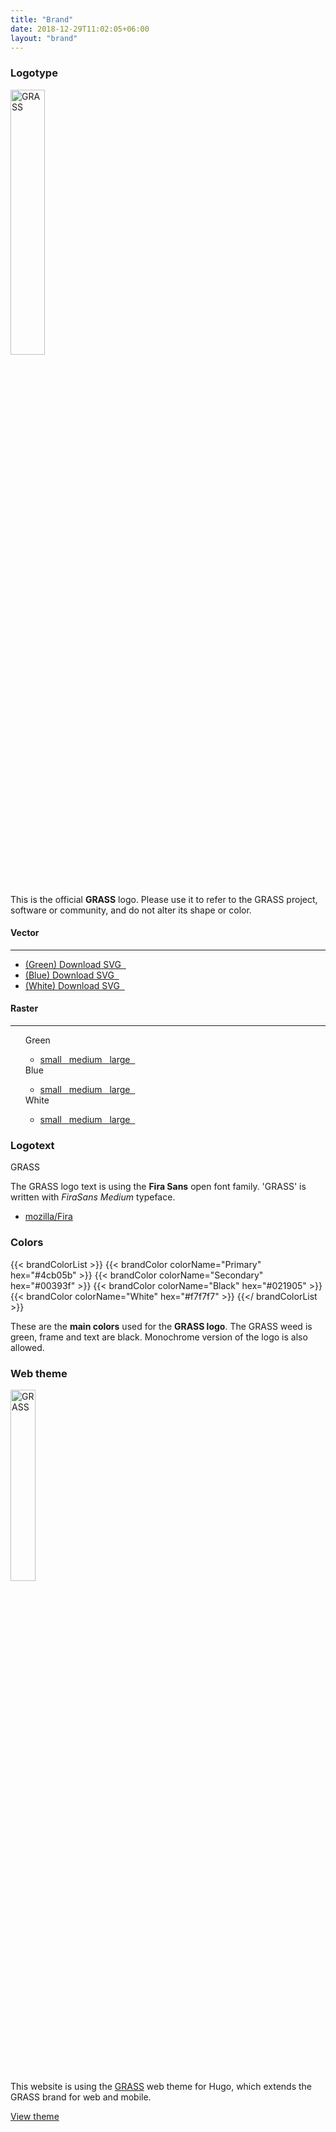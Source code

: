 ```yaml
---
title: "Brand"
date: 2018-12-29T11:02:05+06:00
layout: "brand"
---
```


### Logotype

<div class="container">
<div class="row mt-30">
<div class="col-lg-6 text-center panel">
<img src="../../images/logos/grass-green.svg" width="33%" alt="GRASS">
</div>

<div class="col-lg-6">
This is the official <b class="grass-green">GRASS</b> logo. Please use it to refer  to the GRASS project, software or community, and do not alter its shape or color.
<div class="row mt-30">
<div class="col-lg-6">
<h4>Vector</h4>
<hr>
<ul class="list-unstyled dil">
<li><a href="/images/logos/grass-green.svg"> <i class="fa fa-download"></i> (Green) Download SVG &#160; </a></li>
<li><a href="/images/logos/grass-blue.svg"> <i class="fa fa-download"></i> (Blue) Download SVG &#160; </a></li>
<li><a href="/images/logos/grass-white.svg"> <i class="fa fa-download"></i> (White) Download SVG &#160; </a></li>
</ul>
</div>

<div class="col-lg-6">
<h4>Raster</h4>
<hr>
<ul class="list-unstyled dil">
    <i class="fa fa-download grass-blue"></i> Green
    <ul class="list-unstyled dil">
        <li><span>
            <a href="/images/logos/grass-green-small.png">small &#160; </a>
            <a href="/images/logos/grass-green-medium.png">medium &#160; </a>
            <a href="/images/logos/grass-green-large.png">large &#160; </a>
        </span></li>
    </ul>
    <i class="fa fa-download grass-blue"></i> Blue
    <ul class="list-unstyled dil">
        <li><span>
            <a href="/images/logos/grass-blue-small.png">small &#160; </a>
            <a href="/images/logos/grass-blue-medium.png">medium &#160; </a>
            <a href="/images/logos/grass-blue-large.png">large &#160; </a>
        </span></li>
    </ul>
    <i class="fa fa-download grass-blue"></i> White
    <ul class="list-unstyled dil">
        <li><span>
            <a href="/images/logos/grass-white-small.png">small &#160; </a>
            <a href="/images/logos/grass-white-medium.png">medium &#160; </a>
            <a href="/images/logos/grass-white-large.png">large &#160; </a>
        </span></li>
    </ul>
</ul>
</div>
</div>
</div>
</div>
</div>

### Logotext

<div class="row mt-30 mb-2">

<div class="col-lg-6 col-sm-12">
<p class="hdlg grass black-color text-center">GRASS</p>	
</div>

<div class="col-lg-6 col-sm-12">
<p>The GRASS logo text is using the <b>Fira Sans</b></a> open font family.  'GRASS' is written  with <i>FiraSans Medium</i> typeface. </p>
<ul class="list-unstyled dil">
<li><a href="https://github.com/mozilla/Fira" target="_blank"><i class="fab fa-github"></i> mozilla/Fira</a></li>
</ul>
</div>
</div>

### Colors

{{< brandColorList >}}
    {{< brandColor colorName="Primary"   hex="#4cb05b" >}}
    {{< brandColor colorName="Secondary" hex="#00393f" >}}
    {{< brandColor colorName="Black"     hex="#021905" >}}
    {{< brandColor colorName="White"     hex="#f7f7f7" >}}
{{</ brandColorList >}}

<div class="col-lg-6 col-sm-12">
    These are the <strong>main colors</strong> used for the <strong>GRASS logo</strong>.
    The GRASS weed is green, frame and text are black.
    Monochrome version of the logo is also allowed.
</div>

### Web theme

<div class="row mt-30 mb-2">

<div class="col-lg-6">
<div class="grassthm text-center overlay">
<img alt="GRASS" src="../../images/logos/grass-white.svg" width="28%">
</div>
</div>
<div class="col-lg-6">
<p>This website is using the <a class="bigr" href="/about/theme"><span class="grass-green grass">GRASS</span></a> web theme for Hugo, which extends the GRASS brand for web and mobile.</p>

<a class="btn btn-secondary" href="/about/theme">View theme</a>

</div>
</div>
